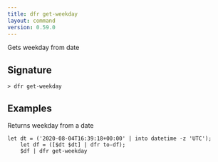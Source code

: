```yaml
---
title: dfr get-weekday
layout: command
version: 0.59.0
---
```


Gets weekday from date

## Signature

```> dfr get-weekday ```

## Examples

Returns weekday from a date
```shell
let dt = ('2020-08-04T16:39:18+00:00' | into datetime -z 'UTC');
    let df = ([$dt $dt] | dfr to-df);
    $df | dfr get-weekday
```

